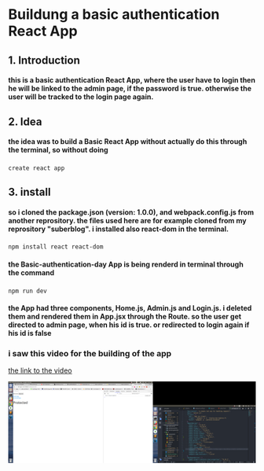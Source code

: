 # Buildung a basic authentication React App

## 1. Introduction

#### this is a basic authentication React App, where the user have to login then he will be linked to the admin page, if the password is true. otherwise the user will be tracked to the login page again.

## 2. Idea

#### the idea was to build a Basic React App without actually do this through the terminal, so without doing

`create react app`

## 3. install

#### so i cloned the package.json (version: 1.0.0), and webpack.config.js from another reprository. the files used here are for example cloned from my reprository "suberblog". i installed also react-dom in the terminal.


`npm install react react-dom`

#### the Basic-authentication-day App is being renderd in terminal through the command

`npm run dev`

#### the App had three components, Home.js, Admin.js and Login.js. i deleted them and rendered them in App.jsx through the Route. so the user get directed to admin page, when his id is true. or redirected to login again if his id is false

### i saw this video for the building of the app

[the link to the video](https://www.youtube.com/watch?v=ojYbcon588A)

![here is an image for the App](https://github.com/samarsafy/Basic-authentication-day/blob/master/authenication-app.png?raw=true)
